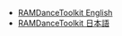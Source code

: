 - [RAMDanceToolkit English](wiki/RAMDanceToolkit-English)
- [RAMDanceToolkit 日本語](wiki/RAMDanceToolkit-日本語)